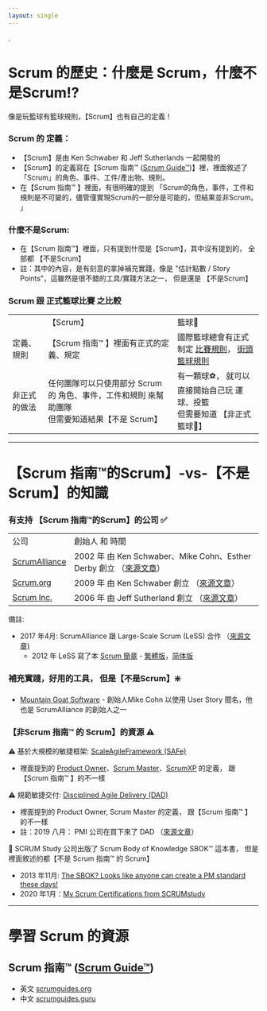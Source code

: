 ```yaml
---
layout: single
---
```

.
# Scrum 的歷史：什麼是 Scrum，什麼不是Scrum!?

像是玩籃球有籃球規則，【Scrum】也有自己的定義！

### Scrum 的 定義：

*   【Scrum】是由 Ken Schwaber 和 Jeff Sutherlands 一起開發的
*   【Scrum】的定義寫在【Scrum 指南™ ([Scrum Guide™](https://www.scrumguides.org/))】裡，裡面敘述了 「Scrum」的角色、事件、工件/產出物、規則。
*   在【Scrum 指南™ 】裡面，有很明確的提到 「Scrum的角色，事件，工件和規則是不可變的，儘管僅實現Scrum的一部分是可能的，但結果並非Scrum。 」

### 什麼不是Scrum:

*   在【Scrum 指南™】裡面，只有提到什麼是【Scrum】，其中沒有提到的， 全部都 【不是Scrum】
*   註：其中的內容，是有刻意的拿掉補充實踐，像是 "估計點數 / Story Points"，這雖然是很不錯的工具/實踐方法之一， 但是還是 【不是Scrum】

### Scrum 跟 正式籃球比賽 之比較

<table><tbody><tr><td>&nbsp;</td><td>【Scrum】</td><td>籃球🏀</td></tr><tr><td>定義、規則</td><td>【Scrum 指南™ 】裡面有正式的定義、規定</td><td>國際籃球總會有正式制定 <a href="https://zh.wikipedia.org/wiki/%E7%B1%83%E7%90%83#%E6%AF%94%E8%B3%BD%E8%A6%8F%E5%89%87">比賽規則</a>， <a href="https://zh.wikipedia.org/wiki/%E8%A1%97%E9%A0%AD%E7%B1%83%E7%90%83">街頭籃球規則</a></td></tr><tr><td>非正式的做法</td><td>任何團隊可以只使用部分 Scrum 的 角色、事件，工件和規則 來幫助團隊<br>但需要知道結果【不是 Scrum】</td><td>有一顆球⚽️， 就可以直接開始自己玩 運球、投籃<br>但需要知道 【非正式籃球🏀】</td></tr></tbody></table>

---

# 【Scrum 指南™的Scrum】-vs-【不是Scrum】的知識

### 有支持 【Scrum 指南™的Scrum】的公司 ✅

<table><tbody><tr><td>公司</td><td>創始人 和 時間</td></tr><tr><td><a href="https://www.scrumalliance.org/about-scrum/overview">ScrumAlliance</a></td><td>2002 年 由 Ken Schwaber、Mike Cohn、Esther Derby 創立 （<a href="https://medium.com/serious-scrum/how-certification-paths-divided-the-organisations-of-agile-and-scrum-ff785a2820b2#09f7">來源文章</a>）</td></tr><tr><td><a href="https://www.scrum.org/resources/scrum-guide">Scrum.org</a></td><td>2009 年 由 Ken Schwaber 創立 （<a href="https://medium.com/serious-scrum/how-certification-paths-divided-the-organisations-of-agile-and-scrum-ff785a2820b2#72d1">來源文章</a>）</td></tr><tr><td><a href="https://www.scruminc.com/tag/scrum-guide/">Scrum Inc.</a></td><td>2006 年 由 Jeff Sutherland 創立 （<a href="https://medium.com/serious-scrum/how-certification-paths-divided-the-organisations-of-agile-and-scrum-ff785a2820b2#2035">來源文章</a>）</td></tr></tbody></table>

備註:

*   2017 年4月: ScrumAlliance 跟 Large-Scale Scrum (LeSS) 合作 （[來源文章)](https://www.scrumalliance.org/about-us/press-room/press-releases/scrum-alliance%C2%AE-announces-partnership-with-less-company)
    *   2012 年 LeSS 寫了本 [Scrum 簡章](https://scrumprimer.org/) - [繁體版](https://scrumprimer.org/primers/zh-tw_scrumprimer20.pdf)，[简体版](https://scrumprimer.org/primers/zh-cn_scrumprimer20.pdf)

### 補充實踐，好用的工具， 但是【不是Scrum】❇️

*   [Mountain Goat Software](https://medium.com/serious-scrum/how-certification-paths-divided-the-organisations-of-agile-and-scrum-ff785a2820b2#61e3) - 創始人Mike Cohn 以使用 User Story 聞名，他也是 ScrumAlliance 的創始人之一

### 【非Scrum 指南™ 的 Scrum】的資源 ⚠

⚠️ 基於大規模的敏捷框架: [ScaleAgileFramework (SAFe)](https://www.scaledagileframework.com)

*   裡面提到的 [Product Owner](https://www.scaledagileframework.com/product-owner/)、[Scrum Master](https://www.scaledagileframework.com/scrum-master/)、[ScrumXP](https://www.scaledagileframework.com/scrumxp/) 的定義， 跟【Scrum 指南™ 】的不一樣

⚠️ 規範敏捷交付: [Disciplined Agile Delivery (DAD)](https://www.pmi.org/disciplined-agile/process/introduction-to-dad)

*   裡面提到的 Product Owner, Scrum Master 的定義， 跟【Scrum 指南™ 】的不一樣
*   註：2019 八月： PMI 公司在買下來了 DAD （[來源文章](https://www.pmi.org/about/press-media/press-releases/project-management-institute-announces-acquisition-of-disciplined-agile)）

🚨 SCRUM Study 公司出版了 Scrum Body of Knowledge SBOK™ 這本書， 但是裡面敘述的都【不是 Scrum 指南™ 的 Scrum】

*   2013 年11月: [The SBOK? Looks like anyone can create a PM standard these days!](https://www.projectmanagement.com/blog-post/7084/The-SBOK---Looks-like-anyone-can-create-a-PM-standard-these-days-)
*   2020 年1月：[My Scrum Certifications from SCRUMstudy](https://vitalitychicago.com/blog/my-scrum-certifications-from-scrumstudy/)

---

# 學習 Scrum 的資源

## Scrum 指南™ ([Scrum Guide™](https://www.scrumguides.org/))

*   英文 [scrumguides.org](www.scrumguides.org)
*   中文 [scrumguides.guru](https://scrumguides.guru/)
